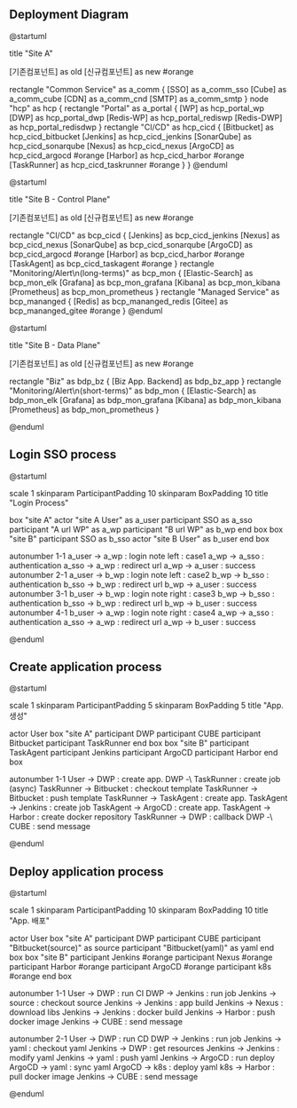 ## Deployment Diagram
@startuml

title "Site A"

[기존컴포넌트] as old
[신규컴포넌트] as new #orange

rectangle "Common Service" as a_comm {
    [SSO] as a_comm_sso
    [Cube] as a_comm_cube
    [CDN] as a_comm_cnd
    [SMTP] as a_comm_smtp
}
node "hcp" as hcp {
    rectangle "Portal" as a_portal {
        [WP] as hcp_portal_wp
        [DWP] as hcp_portal_dwp
        [Redis-WP] as hcp_portal_rediswp
        [Redis-DWP] as hcp_portal_redisdwp
    }
    rectangle "CI/CD" as hcp_cicd {
        [Bitbucket] as hcp_cicd_bitbucket
        [Jenkins] as hcp_cicd_jenkins
        [SonarQube] as hcp_cicd_sonarqube
        [Nexus] as hcp_cicd_nexus
        [ArgoCD] as hcp_cicd_argocd #orange
        [Harbor] as hcp_cicd_harbor #orange
        [TaskRunner] as hcp_cicd_taskrunner #orange
    }
}
@enduml

@startuml

title "Site B - Control Plane"

[기존컴포넌트] as old
[신규컴포넌트] as new #orange

rectangle "CI/CD" as bcp_cicd {
    [Jenkins] as bcp_cicd_jenkins
    [Nexus] as bcp_cicd_nexus
    [SonarQube] as bcp_cicd_sonarqube
    [ArgoCD] as bcp_cicd_argocd #orange
    [Harbor] as bcp_cicd_harbor #orange
    [TaskAgent] as bcp_cicd_taskagent #orange
}
rectangle "Monitoring/Alert\n(long-terms)" as bcp_mon {
    [Elastic-Search] as bcp_mon_elk
    [Grafana] as bcp_mon_grafana
    [Kibana] as bcp_mon_kibana
    [Prometheus] as bcp_mon_prometheus
}
rectangle "Managed Service" as bcp_mananged {
    [Redis] as bcp_mananged_redis
    [Gitee] as bcp_mananged_gitee #orange
}
@enduml

@startuml

title "Site B - Data Plane"

[기존컴포넌트] as old
[신규컴포넌트] as new #orange

rectangle "Biz" as bdp_bz {
    [Biz App. Backend] as bdp_bz_app
}
rectangle "Monitoring/Alert\n(short-terms)" as bdp_mon {
    [Elastic-Search] as bdp_mon_elk
    [Grafana] as bdp_mon_grafana
    [Kibana] as bdp_mon_kibana
    [Prometheus] as bdp_mon_prometheus
}

@enduml

## Login SSO process
@startuml

scale 1
skinparam ParticipantPadding 10
skinparam BoxPadding 10
title "Login Process"

box "site A"
actor "site A User" as a_user
participant SSO as a_sso
participant "A url WP" as a_wp
participant "B url WP" as b_wp
end box
box "site B"
participant SSO as b_sso
actor "site B User" as b_user
end box

autonumber 1-1
a_user -> a_wp : login
note left : case1
a_wp -> a_sso : authentication
a_sso -> a_wp : redirect url
a_wp -> a_user : success
autonumber 2-1
a_user -> b_wp : login
note left : case2
b_wp -> b_sso : authentication
b_sso -> b_wp : redirect url
b_wp -> a_user : success
autonumber 3-1
b_user -> b_wp : login
note right : case3
b_wp -> b_sso : authentication
b_sso -> b_wp : redirect url
b_wp -> b_user : success
autonumber 4-1
b_user -> a_wp : login
note right : case4
a_wp -> a_sso : authentication
a_sso -> a_wp : redirect url
a_wp -> b_user : success

@enduml

## Create application process
@startuml

scale 1
skinparam ParticipantPadding 5
skinparam BoxPadding 5
title "App. 생성"

actor User
box "site A"
participant DWP
participant CUBE
participant Bitbucket
participant TaskRunner
end box
box "site B"
participant TaskAgent
participant Jenkins
participant ArgoCD
participant Harbor
end box

autonumber 1-1
User -> DWP : create app.
DWP -\ TaskRunner : create job (async)
TaskRunner -> Bitbucket : checkout template
TaskRunner -> Bitbucket : push template
TaskRunner -> TaskAgent : create app.
TaskAgent -> Jenkins : create job
TaskAgent -> ArgoCD : create app.
TaskAgent -> Harbor : create docker repository
TaskRunner -> DWP : callback
DWP -\ CUBE : send message

@enduml

## Deploy application process
@startuml

scale 1
skinparam ParticipantPadding 10
skinparam BoxPadding 10
title "App. 배포"

actor User
box "site A"
participant DWP
participant CUBE
participant "Bitbucket(source)" as source
participant "Bitbucket(yaml)" as yaml
end box
box "site B"
participant Jenkins #orange
participant Nexus #orange
participant Harbor #orange
participant ArgoCD #orange
participant k8s #orange
end box

autonumber 1-1
User -> DWP : run CI
DWP -> Jenkins : run job
Jenkins -> source : checkout source
Jenkins -> Jenkins : app build
Jenkins -> Nexus : download libs
Jenkins -> Jenkins : docker build
Jenkins -> Harbor : push docker image
Jenkins -> CUBE : send message

autonumber 2-1
User -> DWP : run CD
DWP -> Jenkins : run job
Jenkins -> yaml : checkout yaml
Jenkins -> DWP : get resources
Jenkins -> Jenkins : modify yaml
Jenkins -> yaml : push yaml
Jenkins -> ArgoCD : run deploy
ArgoCD -> yaml : sync yaml
ArgoCD -> k8s : deploy yaml
k8s -> Harbor : pull docker image
Jenkins -> CUBE : send message

@enduml